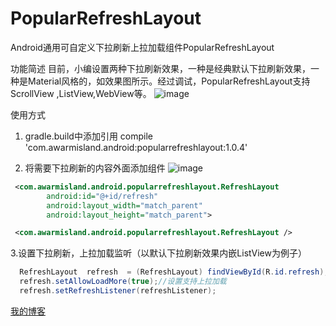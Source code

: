 # PopularRefreshLayout
Android通用可自定义下拉刷新上拉加载组件PopularRefreshLayout

功能简述
目前，小编设置两种下拉刷新效果，一种是经典默认下拉刷新效果，一种是Material风格的，如效果图所示。经过调试，PopularRefreshLayout支持ScrollView ,ListView,WebView等。
![image](https://img-blog.csdn.net/20170208205310710)

使用方式
1. gradle.build中添加引用 compile 'com.awarmisland.android:popularrefreshlayout:1.0.4'

2. 将需要下拉刷新的内容外面添加组件
![image](https://img-blog.csdn.net/20170208205310710)
```xml
 <com.awarmisland.android.popularrefreshlayout.RefreshLayout
        android:id="@+id/refresh"
        android:layout_width="match_parent"
        android:layout_height="match_parent">

 <com.awarmisland.android.popularrefreshlayout.RefreshLayout />
```
3.设置下拉刷新，上拉加载监听（以默认下拉刷新效果内嵌ListView为例子）
```java
  RefreshLayout  refresh  = (RefreshLayout) findViewById(R.id.refresh);
  refresh.setAllowLoadMore(true);//设置支持上拉加载
  refresh.setRefreshListener(refreshListener);
```

[我的博客](https://blog.csdn.net/ljzdyh)
